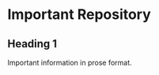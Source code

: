 Important Repository
====================


Heading 1
---------

Important information in prose format.
